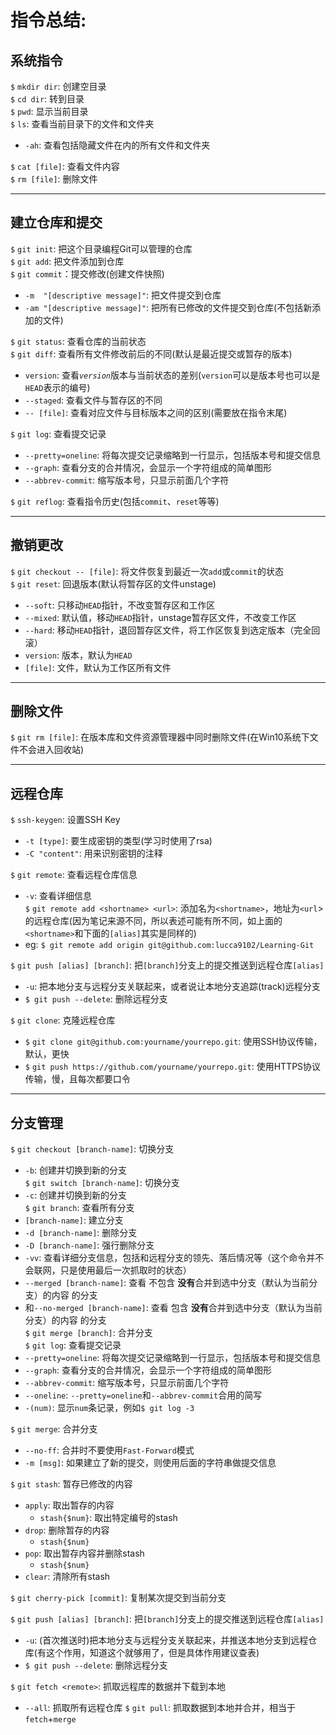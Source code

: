 # 指令总结:
## 系统指令
`$` <kbd>`mkdir dir`</kbd>: 创建空目录  
`$` <kbd>`cd dir`</kbd>: 转到目录  
`$` <kbd>`pwd`</kbd>: 显示当前目录  
`$` <kbd>`ls`</kbd>: 查看当前目录下的文件和文件夹  
  - `-ah`: 查看包括隐藏文件在内的所有文件和文件夹  

`$` <kbd>`cat [file]`</kbd>: 查看文件内容  
`$` <kbd>`rm [file]`</kbd>: 删除文件

---
## 建立仓库和提交
`$` <kbd>`git init`</kbd>: 把这个目录编程Git可以管理的仓库  
`$` <kbd>`git add`</kbd>: 把文件添加到仓库  
`$` <kbd>`git commit`</kbd>：提交修改(创建文件快照)  
  - `-m  "[descriptive message]"`: 把文件提交到仓库
  - `-am "[descriptive message]"`: 把所有已修改的文件提交到仓库(不包括新添加的文件)

`$` <kbd>`git status`</kbd>: 查看仓库的当前状态  
`$` <kbd>`git diff`</kbd>: 查看所有文件修改前后的不同(默认是最近提交或暂存的版本)  
  - `version`</kbd>: 查看<i>`version`</i>版本与当前状态的差别(`version`可以是版本号也可以是`HEAD`表示的编号)  
  - `--staged`: 查看文件与暂存区的不同  
  - `-- [file]`: 查看对应文件与目标版本之间的区别(需要放在指令末尾)  

`$` <kbd>`git log`</kbd>: 查看提交记录  
  - `--pretty=oneline`: 将每次提交记录缩略到一行显示，包括版本号和提交信息
  - `--graph`: 查看分支的合并情况，会显示一个字符组成的简单图形  
  - `--abbrev-commit`: 缩写版本号，只显示前面几个字符

`$` <kbd>`git reflog`</kbd>: 查看指令历史(包括`commit`、`reset`等等)  

---
## 撤销更改
`$` <kbd>`git checkout -- [file]`</kbd>: 将文件恢复到最近一次`add`或`commit`的状态  
`$` <kbd>`git reset`</kbd>: 回退版本(默认将暂存区的文件unstage)  
  - `--soft`: 只移动`HEAD`指针，不改变暂存区和工作区
  - `--mixed`: 默认值，移动`HEAD`指针，unstage暂存区文件，不改变工作区
  - `--hard`: 移动`HEAD`指针，退回暂存区文件，将工作区恢复到选定版本（完全回滚）  
  - `version`: 版本，默认为`HEAD`
  - `[file]`: 文件，默认为工作区所有文件

---
## 删除文件
`$` <kbd>`git rm [file]`</kbd>: 在版本库和文件资源管理器中同时删除文件(在Win10系统下文件不会进入回收站)  

---
## 远程仓库
`$` <kbd>`ssh-keygen`</kbd>: 设置SSH Key  
  - `-t [type]`: 要生成密钥的类型(学习时使用了rsa)
  - `-C "content"`: 用来识别密钥的注释  

`$` <kbd>`git remote`</kbd>: 查看远程仓库信息  
  - `-v`: 查看详细信息  
`$` <kbd>`git remote add <shortname> <url>`</kbd>: 添加名为`<shortname>`，地址为`<url`>的远程仓库(因为笔记来源不同，所以表述可能有所不同，如上面的`<shortname>`和下面的`[alias]`其实是同样的)
  - eg: `$ git remote add origin git@github.com:lucca9102/Learning-Git` 
 
`$` <kbd>`git push [alias] [branch]`</kbd>: 把`[branch]`分支上的提交推送到远程仓库`[alias]`  
  - `-u`: 把本地分支与远程分支关联起来，或者说让本地分支追踪(track)远程分支  
  - `$ git push --delete`: 删除远程分支  

`$` <kbd>`git clone`</kbd>: 克隆远程仓库  
  - `$` <kbd>`git clone git@github.com:yourname/yourrepo.git`</kbd>: 使用SSH协议传输，默认，更快  
  - `$` <kbd>`git push https://github.com/yourname/yourrepo.git`</kbd>: 使用HTTPS协议传输，慢，且每次都要口令  

---
## 分支管理
`$` <kbd>`git checkout [branch-name]`</kbd>: 切换分支  
  - `-b`: 创建并切换到新的分支  
`$` <kbd>`git switch [branch-name]`</kbd>: 切换分支  
  - `-c`: 创建并切换到新的分支  
`$` <kbd>`git branch`</kbd>: 查看所有分支  
  - `[branch-name]`: 建立分支
  - `-d [branch-name]`: 删除分支
  - `-D [branch-name]`: 强行删除分支  
  - `-vv`: 查看详细分支信息，包括和远程分支的领先、落后情况等（这个命令并不会联网，只是使用最后一次抓取时的状态）
  - `--merged [branch-name]`: 查看 不包含 **没有**合并到选中分支（默认为当前分支）的内容 的分支  
  - 和`--no-merged [branch-name]`: 查看 包含 **没有**合并到选中分支（默认为当前分支）的内容 的分支  
`$` <kbd>`git merge [branch]`</kbd>: 合并分支  
`$` <kbd>`git log`</kbd>: 查看提交记录  
  - `--pretty=oneline`: 将每次提交记录缩略到一行显示，包括版本号和提交信息
  - `--graph`: 查看分支的合并情况，会显示一个字符组成的简单图形  
  - `--abbrev-commit`: 缩写版本号，只显示前面几个字符
  - `--oneline`: `--pretty=oneline`和`--abbrev-commit`合用的简写
  - `-(num)`: 显示`num`条记录，例如`$ git log -3`

`$` <kbd>`git merge`</kbd>: 合并分支  
  - `--no-ff`: 合并时不要使用`Fast-Forward`模式   
  - `-m [msg]`: 如果建立了新的提交，则使用后面的字符串做提交信息

`$` <kbd>`git stash`</kbd>: 暂存已修改的内容  
  - `apply`: 取出暂存的内容  
    - `stash{$num}`: 取出特定编号的stash  
  - `drop`: 删除暂存的内容  
    - `stash{$num}`  
  - `pop`: 取出暂存内容并删除stash  
    - `stash{$num}`  
  - `clear`: 清除所有stash

`$` <kbd>`git cherry-pick [commit]`</kbd>: 复制某次提交到当前分支  

`$` <kbd>`git push [alias] [branch]`</kbd>: 把`[branch]`分支上的提交推送到远程仓库`[alias]`  
  - `-u`: (首次推送时)把本地分支与远程分支关联起来，并推送本地分支到远程仓库(有这个作用，知道这个就够用了，但是具体作用建议查表)  
  - `$ git push --delete`: 删除远程分支  

`$` <kbd>`git fetch <remote>`</kbd>: 抓取远程库的数据并下载到本地  
  - `--all`: 抓取所有远程仓库
`$` <kbd>`git pull`</kbd>: 抓取数据到本地并合并，相当于`fetch`+`merge`  
